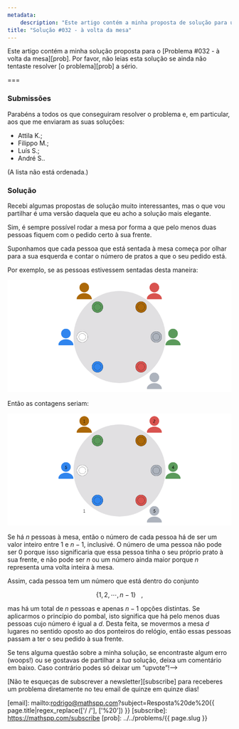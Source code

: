 ```yaml
---
metadata:
    description: "Este artigo contém a minha proposta de solução para um dos problemas deste blogue."
title: "Solução #032 - à volta da mesa"
---
```


Este artigo contém a minha solução proposta
para o [Problema #032 - à volta da mesa][prob].
Por favor, não leias esta solução se ainda não tentaste
resolver [o problema][prob] a sério.

===

### Submissões

Parabéns a todos os que conseguiram resolver o problema e,
em particular, aos que me enviaram as suas soluções:

 - Attila K.;
 - Filippo M.;
 - Luís S.;
 - André S..

(A lista não está ordenada.)


### Solução

Recebi algumas propostas de solução muito interessantes,
mas o que vou partilhar é uma versão daquela que eu acho a solução
mais elegante.

Sim, é sempre possível rodar a mesa por forma a que pelo menos duas
pessoas fiquem com o pedido certo à sua frente.

Suponhamos que cada pessoa que está sentada à mesa começa por olhar
para a sua esquerda e contar o número de pratos a que o seu pedido
está.

Por exemplo, se as pessoas estivessem sentadas desta maneira:

![](thumbnail.png)

Então as contagens seriam:

![](_roundtable_counts.png)

Se há $n$ pessoas à mesa, então o número de cada pessoa há de ser
um valor inteiro entre $1$ e $n - 1$, inclusivé.
O número de uma pessoa não pode ser $0$ porque isso significaria
que essa pessoa tinha o seu próprio prato à sua frente, e não
pode ser $n$ ou um número ainda maior porque $n$ representa uma volta inteira à mesa.

Assim, cada pessoa tem um número que está dentro do conjunto

$$
\{ 1, 2, \cdots, n-1 \} ~~~,
$$

mas há um total de $n$ pessoas e apenas $n - 1$ opções distintas.
Se aplicarmos o princípio do pombal, isto significa que há pelo menos
duas pessoas cujo número é igual a $d$.
Desta feita, se movermos a mesa $d$ lugares no sentido oposto ao
dos ponteiros do relógio, então essas pessoas passam a ter
o seu pedido à sua frente.


Se tens alguma questão sobre a minha solução, se encontraste algum erro (woops!) ou se gostavas de partilhar a *tua* solução, deixa um comentário em baixo.
Caso contrário podes só deixar um “upvote”!-->

[Não te esqueças de subscrever a newsletter][subscribe] para receberes
um problema diretamente no teu email de quinze em quinze dias!

[email]: mailto:rodrigo@mathspp.com?subject=Resposta%20de%20{{ page.title|regex_replace(['/ /'], ['%20']) }}
[subscribe]: https://mathspp.com/subscribe
[prob]: ../../problems/{{ page.slug }}
